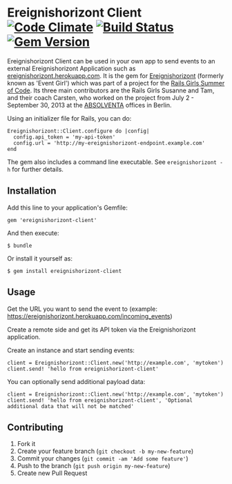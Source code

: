 # Ereignishorizont Client [![Code Climate](https://codeclimate.com/github/Absolventa/ereignishorizont-client.png)](https://codeclimate.com/github/Absolventa/ereignishorizont-client) [![Build Status](https://travis-ci.org/Absolventa/ereignishorizont-client.png?branch=master)](https://travis-ci.org/Absolventa/ereignishorizont-client) [![Gem Version](https://badge.fury.io/rb/ereignishorizont.png)](http://badge.fury.io/rb/ereignishorizont)

Ereignishorizont Client can be used in your own app to send
events to an external Ereignishorizont Application such as
[ereignishorizont.herokuapp.com](https://ereignishorizont.herokuapp.com).
It is the gem for [Ereignishorizont](https://github.com/Absolventa/ereignishorizont)
(formerly known as 'Event Girl') which was part of a project
for the [Rails Girls Summer of Code](http://railsgirlssummerofcode.org).
Its three main contributors are the
Rails Girls Susanne and Tam, and their coach Carsten, who worked on the project
from July 2 - September 30, 2013 at the [ABSOLVENTA](https://www.absolventa.de)
offices in Berlin.

Using an initializer file for Rails, you can do:

    Ereignishorizont::Client.configure do |config|
      config.api_token = 'my-api-token'
      config.url = 'http://my-ereignishorizont-endpoint.example.com'
    end

The gem also includes a command line executable. See ``ereignishorizont -h`` for further details.

## Installation

Add this line to your application's Gemfile:

    gem 'ereignishorizont-client'

And then execute:

    $ bundle

Or install it yourself as:

    $ gem install ereignishorizont-client

## Usage

Get the URL you want to send the event to (example: https://ereignishorizont.herokuapp.com/incoming_events)

Create a remote side and get its API token via the Ereignishorizont application.

Create an instance and start sending events:

    client = Ereignishorizont::Client.new('http://example.com', 'mytoken')
    client.send! 'hello from ereignishorizont-client'

You can optionally send additional payload data:

    client = Ereignishorizont::Client.new('http://example.com', 'mytoken')
    client.send! 'hello from ereignishorizont-client', 'Optional additional data that will not be matched'

## Contributing

1. Fork it
2. Create your feature branch (`git checkout -b my-new-feature`)
3. Commit your changes (`git commit -am 'Add some feature'`)
4. Push to the branch (`git push origin my-new-feature`)
5. Create new Pull Request
